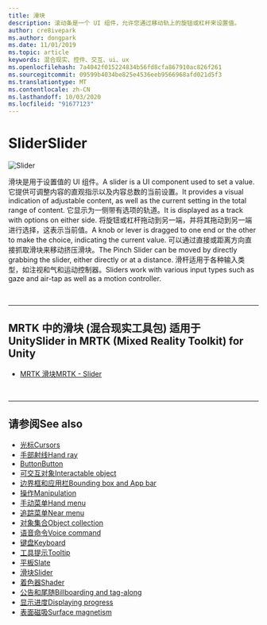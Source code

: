 ```yaml
---
title: 滑块
description: 滚动条是一个 UI 组件，允许您通过移动轨上的旋钮或杠杆来设置值。
author: cre8ivepark
ms.author: dongpark
ms.date: 11/01/2019
ms.topic: article
keywords: 混合现实、控件、交互、ui、ux
ms.openlocfilehash: 7a4042f015224834b56fd8cfa867910ac826f261
ms.sourcegitcommit: 09599b4034be825e4536eeb9566968afd021d5f3
ms.translationtype: MT
ms.contentlocale: zh-CN
ms.lasthandoff: 10/03/2020
ms.locfileid: "91677123"
---
```

# <a name="slider"></a><span data-ttu-id="f727b-104">Slider</span><span class="sxs-lookup"><span data-stu-id="f727b-104">Slider</span></span>

![Slider](images/UX_Hero_Slider.jpg)

<span data-ttu-id="f727b-106">滑块是用于设置值的 UI 组件。</span><span class="sxs-lookup"><span data-stu-id="f727b-106">A slider is a UI component used to set a value.</span></span> <span data-ttu-id="f727b-107">它提供可调整内容的直观指示以及内容总数的当前设置。</span><span class="sxs-lookup"><span data-stu-id="f727b-107">It provides a visual indication of adjustable content, as well as the current setting in the total range of content.</span></span> <span data-ttu-id="f727b-108">它显示为一侧带有选项的轨道。</span><span class="sxs-lookup"><span data-stu-id="f727b-108">It is displayed as a track with options on either side.</span></span> <span data-ttu-id="f727b-109">将旋钮或杠杆拖动到另一端，并将其拖动到另一端进行选择，这表示当前值。</span><span class="sxs-lookup"><span data-stu-id="f727b-109">A knob or lever is dragged to one end or the other to make the choice, indicating the current value.</span></span> <span data-ttu-id="f727b-110">可以通过直接或距离方向直接抓取滑块来移动挤压滑块。</span><span class="sxs-lookup"><span data-stu-id="f727b-110">The Pinch Slider can be moved by directly grabbing the slider, either directly or at a distance.</span></span> <span data-ttu-id="f727b-111">滑杆适用于各种输入类型，如注视和气和运动控制器。</span><span class="sxs-lookup"><span data-stu-id="f727b-111">Sliders work with various input types such as gaze and air-tap as well as a motion controller.</span></span>

<br>

---

## <a name="slider-in-mrtk-mixed-reality-toolkit-for-unity"></a><span data-ttu-id="f727b-112">MRTK 中的滑块 (混合现实工具包) 适用于 Unity</span><span class="sxs-lookup"><span data-stu-id="f727b-112">Slider in MRTK (Mixed Reality Toolkit) for Unity</span></span>

* [<span data-ttu-id="f727b-113">MRTK 滑块</span><span class="sxs-lookup"><span data-stu-id="f727b-113">MRTK - Slider</span></span>](https://microsoft.github.io/MixedRealityToolkit-Unity/Documentation/README_Sliders.html)

<br>

---

## <a name="see-also"></a><span data-ttu-id="f727b-114">请参阅</span><span class="sxs-lookup"><span data-stu-id="f727b-114">See also</span></span>

* [<span data-ttu-id="f727b-115">光标</span><span class="sxs-lookup"><span data-stu-id="f727b-115">Cursors</span></span>](cursors.md)
* [<span data-ttu-id="f727b-116">手部射线</span><span class="sxs-lookup"><span data-stu-id="f727b-116">Hand ray</span></span>](point-and-commit.md)
* [<span data-ttu-id="f727b-117">Button</span><span class="sxs-lookup"><span data-stu-id="f727b-117">Button</span></span>](button.md)
* [<span data-ttu-id="f727b-118">可交互对象</span><span class="sxs-lookup"><span data-stu-id="f727b-118">Interactable object</span></span>](interactable-object.md)
* [<span data-ttu-id="f727b-119">边界框和应用栏</span><span class="sxs-lookup"><span data-stu-id="f727b-119">Bounding box and App bar</span></span>](app-bar-and-bounding-box.md)
* [<span data-ttu-id="f727b-120">操作</span><span class="sxs-lookup"><span data-stu-id="f727b-120">Manipulation</span></span>](direct-manipulation.md)
* [<span data-ttu-id="f727b-121">手动菜单</span><span class="sxs-lookup"><span data-stu-id="f727b-121">Hand menu</span></span>](hand-menu.md)
* [<span data-ttu-id="f727b-122">追踪菜单</span><span class="sxs-lookup"><span data-stu-id="f727b-122">Near menu</span></span>](near-menu.md)
* [<span data-ttu-id="f727b-123">对象集合</span><span class="sxs-lookup"><span data-stu-id="f727b-123">Object collection</span></span>](object-collection.md)
* [<span data-ttu-id="f727b-124">语音命令</span><span class="sxs-lookup"><span data-stu-id="f727b-124">Voice command</span></span>](voice-input.md)
* [<span data-ttu-id="f727b-125">键盘</span><span class="sxs-lookup"><span data-stu-id="f727b-125">Keyboard</span></span>](keyboard.md)
* [<span data-ttu-id="f727b-126">工具提示</span><span class="sxs-lookup"><span data-stu-id="f727b-126">Tooltip</span></span>](tooltip.md)
* [<span data-ttu-id="f727b-127">平板</span><span class="sxs-lookup"><span data-stu-id="f727b-127">Slate</span></span>](slate.md)
* [<span data-ttu-id="f727b-128">滑块</span><span class="sxs-lookup"><span data-stu-id="f727b-128">Slider</span></span>](slider.md)
* [<span data-ttu-id="f727b-129">着色器</span><span class="sxs-lookup"><span data-stu-id="f727b-129">Shader</span></span>](shader.md)
* [<span data-ttu-id="f727b-130">公告和尾随</span><span class="sxs-lookup"><span data-stu-id="f727b-130">Billboarding and tag-along</span></span>](billboarding-and-tag-along.md)
* [<span data-ttu-id="f727b-131">显示进度</span><span class="sxs-lookup"><span data-stu-id="f727b-131">Displaying progress</span></span>](progress.md)
* [<span data-ttu-id="f727b-132">表面磁吸</span><span class="sxs-lookup"><span data-stu-id="f727b-132">Surface magnetism</span></span>](surface-magnetism.md)
